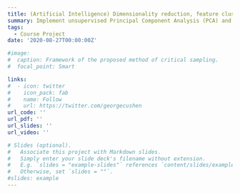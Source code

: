 ```yaml
---
title: (Artificial Intelligence) Dimensionality reduction, feature clustering, image classification and performance evaluation on MNIST dataset.
summary: Implement unsupervised Principal Component Analysis (PCA) and supervised Linear Discriminator Analysis (LDA) to project images on 784-dimensional pixel space to vectors on 2-dimensional feature plane. Cluster the data points on the 2-dimensional plane based on centroid-based K-means, connectively-based hierarchical clustering and distribution-based Gaussian mixture model algorithms. Adopt SVM with RBF kernel and neural network classifiers, evaluate the classification performance based on Receiver Operator Characteristic (ROC) curves and Area Under Curve (AUC) values.
tags:
  - Course Project
date: '2020-08-27T00:00:00Z'

#image:
#  caption: Framework of the proposed method of critical sampling.
#  focal_point: Smart

links:
#  - icon: twitter
#    icon_pack: fab
#    name: Follow
#    url: https://twitter.com/georgecushen
url_code: ''
url_pdf: ''
url_slides: ''
url_video: ''

# Slides (optional).
#   Associate this project with Markdown slides.
#   Simply enter your slide deck's filename without extension.
#   E.g. `slides = "example-slides"` references `content/slides/example-slides.md`.
#   Otherwise, set `slides = ""`.
#slides: example
---
```


